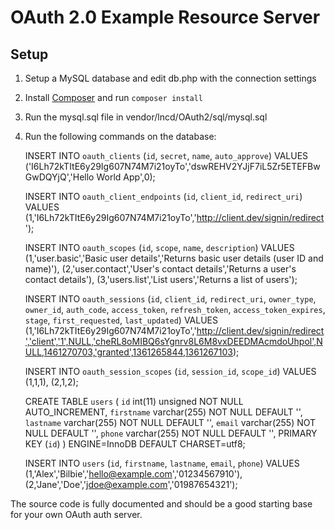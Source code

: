 # OAuth 2.0 Example Resource Server

## Setup

1) Setup a MySQL database and edit db.php with the connection settings

2) Install [Composer](http://getcomposer.org/) and run `composer install`

3) Run the mysql.sql file in vendor/lncd/OAuth2/sql/mysql.sql

4) Run the following commands on the database:

	INSERT INTO `oauth_clients` (`id`, `secret`, `name`, `auto_approve`) VALUES	('I6Lh72kTItE6y29Ig607N74M7i21oyTo','dswREHV2YJjF7iL5Zr5ETEFBwGwDQYjQ','Hello World App',0);

	INSERT INTO `oauth_client_endpoints` (`id`, `client_id`, `redirect_uri`) VALUES (1,'I6Lh72kTItE6y29Ig607N74M7i21oyTo','http://client.dev/signin/redirect');

	INSERT INTO `oauth_scopes` (`id`, `scope`, `name`, `description`) VALUES (1,'user.basic','Basic user details','Returns basic user details (user ID and name)'), (2,'user.contact','User\'s contact details','Returns a user\'s contact details'), (3,'users.list','List users','Returns a list of users');

	INSERT INTO `oauth_sessions` (`id`, `client_id`, `redirect_uri`, `owner_type`, `owner_id`, `auth_code`, `access_token`, `refresh_token`, `access_token_expires`, `stage`, `first_requested`, `last_updated`) VALUES	(1,'I6Lh72kTItE6y29Ig607N74M7i21oyTo','http://client.dev/signin/redirect','client','1',NULL,'cheRL8oMIBQ6sYgnrv8L6M8vxDEEDMAcmdoUhpol',NULL,1461270703,'granted',1361265844,1361267103);

	INSERT INTO `oauth_session_scopes` (`id`, `session_id`, `scope_id`) VALUES (1,1,1),	(2,1,2);
	
	CREATE TABLE `users` (
	  `id` int(11) unsigned NOT NULL AUTO_INCREMENT,
	  `firstname` varchar(255) NOT NULL DEFAULT '',
	  `lastname` varchar(255) NOT NULL DEFAULT '',
	  `email` varchar(255) NOT NULL DEFAULT '',
	  `phone` varchar(255) NOT NULL DEFAULT '',
	  PRIMARY KEY (`id`)
	) ENGINE=InnoDB DEFAULT CHARSET=utf8;

	INSERT INTO `users` (`id`, `firstname`, `lastname`, `email`, `phone`) VALUES (1,'Alex','Bilbie','hello@example.com','01234567910'),	(2,'Jane','Doe','jdoe@example.com','01987654321');

The source code is fully documented and should be a good starting base for your own OAuth auth server.
